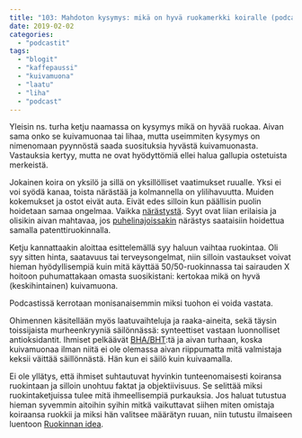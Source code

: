 ```yaml
---
title: "103: Mahdoton kysymys: mikä on hyvä ruokamerkki koiralle (podcast)"
date: 2019-02-02
categories: 
  - "podcastit"
tags: 
  - "blogit"
  - "kaffepaussi"
  - "kuivamuona"
  - "laatu"
  - "liha"
  - "podcast"
---
```


Yleisin ns. turha ketju naamassa on kysymys mikä on hyvää ruokaa. Aivan sama onko se kuivamuonaa tai lihaa, mutta useimmiten kysymys on nimenomaan pyynnöstä saada suosituksia hyvästä kuivamuonasta. Vastauksia kertyy, mutta ne ovat hyödyttömiä ellei halua gallupia ostetuista merkeistä.

<!--more-->

Jokainen koira on yksilö ja sillä on yksillölliset vaatimukset ruualle. Yksi ei voi syödä kanaa, toista närästää ja kolmannella on ylilihavuutta. Muiden kokemukset ja ostot eivät auta. Eivät edes silloin kun päällisin puolin hoidetaan samaa ongelmaa. Vaikka [närästystä](https://www.katiska.eu/katiska/kaffepaussin-aika/83-syysnarastys/). Syyt ovat liian erilaisia ja olisikin aivan mahtavaa, jos [puhelinajoissakin](https://www.katiska.eu/koira/puhelinneuvonta/) närästys saataisiin hoidettua samalla patenttiruokinnalla.

Ketju kannattaakin aloittaa esittelemällä syy haluun vaihtaa ruokintaa. Oli syy sitten hinta, saatavuus tai terveysongelmat, niin silloin vastaukset voivat hieman hyödyllisempiä kuin mitä käyttää 50/50-ruokinnassa tai sairauden X hoitoon puhumattakaan omasta suosikistani: kertokaa mikä on hyvä (keskihintainen) kuivamuona.

Podcastissä kerrotaan monisanaisemmin miksi tuohon ei voida vastata.

Ohimennen käsitellään myös laatuvaihteluja ja raaka-aineita, sekä täysin toissijaista murheenkryyniä säilönnässä: synteettiset vastaan luonnolliset antioksidantit. Ihmiset pelkäävät [BHA/BHT](https://www.katiska.eu/ruokinta/yleista/bhabht/):tä ja aivan turhaan, koska kuivamuonaa ilman niitä ei ole olemassa aivan riippumatta mitä valmistaja keksii väittää säillönnästä. Hän kun ei säilö kuin kuivaamalla.

Ei ole yllätys, että ihmiset suhtautuvat hyvinkin tunteenomaisesti koiransa ruokintaan ja silloin unohtuu faktat ja objektiivisuus. Se selittää miksi ruokintaketjuissa tulee mitä ihmeellisempiä purkauksia. Jos haluat tutustua hieman syvemmin aitoihin syihin mitkä vaikuttavat siihen miten omistaja koiraansa ruokkii ja miksi hän valitsee määrätyn ruuan, niin tutustu ilmaiseen luentoon [Ruokinnan idea](https://www.katiska.eu/kurssit/ruokinnan-idea/).
